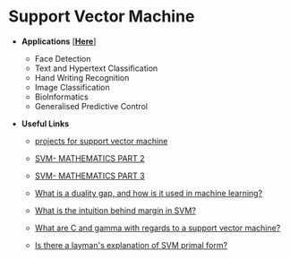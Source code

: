 
# Support Vector Machine 

- **Applications** [[**Here**](https://data-flair.training/blogs/applications-of-svm/)]
   - Face Detection
   - Text and Hypertext Classification
   - Hand Writing Recognition
   - Image Classification
   - BioInformatics
   - Generalised Predictive Control

- **Useful Links**
  - [projects for support vector machine](https://www.google.com/search?source=hp&ei=rwr4XLmqD9GCyAPUkLjYBg&q=projects+for+support+vector+machine&oq=projects+for+support+vec&gs_l=psy-ab.1.0.33i22i29i30l6.893.11378..12712...1.0..0.233.4659.0j22j4......0....1..gws-wiz.....0..35i39j0j0i131j0i10j0i22i30.AxeuYKcPM4I)

   - [SVM- MATHEMATICS PART 2](https://www.svm-tutorial.com/2014/11/svm-understanding-math-part-2/)
   - [SVM- MATHEMATICS PART 3](https://www.svm-tutorial.com/2015/06/svm-understanding-math-part-3/)
   - [What is a duality gap, and how is it used in machine learning?](https://qr.ae/TWyKYE)
   - [What is the intuition behind margin in SVM?](https://qr.ae/TWyKFq)
   - [What are C and gamma with regards to a support vector machine?](https://qr.ae/TWKXsO)
   
   - [Is there a layman's explanation of SVM primal form?](https://qr.ae/TW4lZi)
